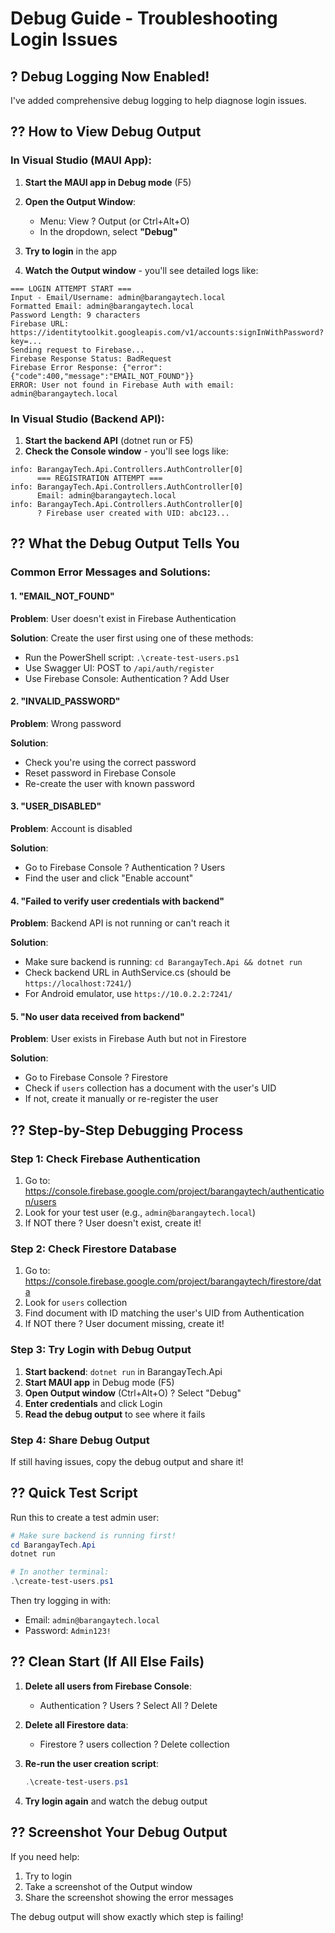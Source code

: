 # Debug Guide - Troubleshooting Login Issues

## ? Debug Logging Now Enabled!

I've added comprehensive debug logging to help diagnose login issues.

## ?? How to View Debug Output

### In Visual Studio (MAUI App):

1. **Start the MAUI app in Debug mode** (F5)
2. **Open the Output Window**:
   - Menu: View ? Output (or Ctrl+Alt+O)
   - In the dropdown, select **"Debug"**

3. **Try to login** in the app
4. **Watch the Output window** - you'll see detailed logs like:
```
=== LOGIN ATTEMPT START ===
Input - Email/Username: admin@barangaytech.local
Formatted Email: admin@barangaytech.local
Password Length: 9 characters
Firebase URL: https://identitytoolkit.googleapis.com/v1/accounts:signInWithPassword?key=...
Sending request to Firebase...
Firebase Response Status: BadRequest
Firebase Error Response: {"error":{"code":400,"message":"EMAIL_NOT_FOUND"}}
ERROR: User not found in Firebase Auth with email: admin@barangaytech.local
```

### In Visual Studio (Backend API):

1. **Start the backend API** (dotnet run or F5)
2. **Check the Console window** - you'll see logs like:
```
info: BarangayTech.Api.Controllers.AuthController[0]
      === REGISTRATION ATTEMPT ===
info: BarangayTech.Api.Controllers.AuthController[0]
      Email: admin@barangaytech.local
info: BarangayTech.Api.Controllers.AuthController[0]
      ? Firebase user created with UID: abc123...
```

## ?? What the Debug Output Tells You

### Common Error Messages and Solutions:

#### 1. "EMAIL_NOT_FOUND"
**Problem**: User doesn't exist in Firebase Authentication

**Solution**: Create the user first using one of these methods:
- Run the PowerShell script: `.\create-test-users.ps1`
- Use Swagger UI: POST to `/api/auth/register`
- Use Firebase Console: Authentication ? Add User

#### 2. "INVALID_PASSWORD"
**Problem**: Wrong password

**Solution**: 
- Check you're using the correct password
- Reset password in Firebase Console
- Re-create the user with known password

#### 3. "USER_DISABLED"
**Problem**: Account is disabled

**Solution**: 
- Go to Firebase Console ? Authentication ? Users
- Find the user and click "Enable account"

#### 4. "Failed to verify user credentials with backend"
**Problem**: Backend API is not running or can't reach it

**Solution**:
- Make sure backend is running: `cd BarangayTech.Api && dotnet run`
- Check backend URL in AuthService.cs (should be `https://localhost:7241/`)
- For Android emulator, use `https://10.0.2.2:7241/`

#### 5. "No user data received from backend"
**Problem**: User exists in Firebase Auth but not in Firestore

**Solution**:
- Go to Firebase Console ? Firestore
- Check if `users` collection has a document with the user's UID
- If not, create it manually or re-register the user

## ?? Step-by-Step Debugging Process

### Step 1: Check Firebase Authentication
1. Go to: https://console.firebase.google.com/project/barangaytech/authentication/users
2. Look for your test user (e.g., `admin@barangaytech.local`)
3. If NOT there ? User doesn't exist, create it!

### Step 2: Check Firestore Database
1. Go to: https://console.firebase.google.com/project/barangaytech/firestore/data
2. Look for `users` collection
3. Find document with ID matching the user's UID from Authentication
4. If NOT there ? User document missing, create it!

### Step 3: Try Login with Debug Output
1. **Start backend**: `dotnet run` in BarangayTech.Api
2. **Start MAUI app** in Debug mode (F5)
3. **Open Output window** (Ctrl+Alt+O) ? Select "Debug"
4. **Enter credentials** and click Login
5. **Read the debug output** to see where it fails

### Step 4: Share Debug Output
If still having issues, copy the debug output and share it!

## ?? Quick Test Script

Run this to create a test admin user:

```powershell
# Make sure backend is running first!
cd BarangayTech.Api
dotnet run

# In another terminal:
.\create-test-users.ps1
```

Then try logging in with:
- Email: `admin@barangaytech.local`
- Password: `Admin123!`

## ?? Clean Start (If All Else Fails)

1. **Delete all users from Firebase Console**:
   - Authentication ? Users ? Select All ? Delete

2. **Delete all Firestore data**:
   - Firestore ? users collection ? Delete collection

3. **Re-run the user creation script**:
   ```powershell
   .\create-test-users.ps1
   ```

4. **Try login again** and watch the debug output

## ?? Screenshot Your Debug Output

If you need help:
1. Try to login
2. Take a screenshot of the Output window
3. Share the screenshot showing the error messages

The debug output will show exactly which step is failing!
